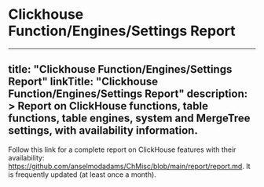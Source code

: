 # Clickhouse Function/Engines/Settings Report
---
title: "Clickhouse Function/Engines/Settings Report"
linkTitle: "Clickhouse Function/Engines/Settings Report"
description: >
    Report on ClickHouse functions, table functions, table engines, system and MergeTree settings, with availability information. 
---

Follow this link for a complete report on ClickHouse features with their availability: https://github.com/anselmodadams/ChMisc/blob/main/report/report.md. It is frequently updated (at least once a month). 
